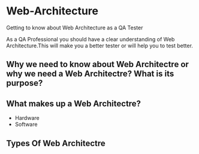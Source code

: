 # Web-Architecture
Getting to know about Web Architecture as a QA Tester

As a QA Professional you should have a clear understanding of Web Architecture.This will make you a better tester or will help you to test better.

## Why we need to know about Web Architectre or why we need a Web Architectre? What is its purpose?
## What makes up a Web Architectre?
- Hardware
- Software
## Types Of Web Architectre



